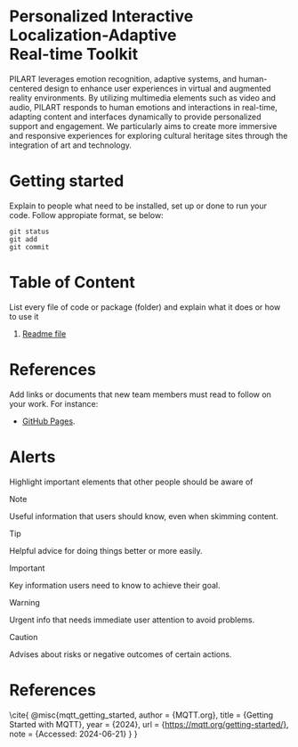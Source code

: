 
# Personalized Interactive <br>Localization-Adaptive <br>Real-time Toolkit

PILART leverages emotion recognition, adaptive systems, and human-centered design to enhance user experiences in virtual and augmented reality environments. By utilizing multimedia elements such as video and audio, PILART responds to human emotions and interactions in real-time, adapting content and interfaces dynamically to provide personalized support and engagement. We particularly aims to create more immersive and responsive experiences for exploring cultural heritage sites through the integration of art and technology.

# Getting started
Explain to people what need to be installed, set up or done to run your code. Follow appropiate format, se below:
```
git status
git add
git commit
```

# Table of Content

List every file of code or package (folder) and explain what it does or how to use it

1. [Readme file](github.com/javiergs/PILART/edit/main/README.md)
   

# References
Add links or documents that new team members must read to follow on your work. For instance:
* [GitHub Pages](https://pages.github.com/).


# Alerts
Highlight important elements that other people should be aware of
> [!NOTE]
> Useful information that users should know, even when skimming content.

> [!TIP]
> Helpful advice for doing things better or more easily.

> [!IMPORTANT]
> Key information users need to know to achieve their goal.

> [!WARNING]
> Urgent info that needs immediate user attention to avoid problems.

> [!CAUTION]
> Advises about risks or negative outcomes of certain actions.


# References
\cite{
@misc{mqtt_getting_started,
author = {MQTT.org},
title = {Getting Started with MQTT},
year = {2024},
url = {https://mqtt.org/getting-started/},
note = {Accessed: 2024-06-21}
}
}
